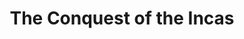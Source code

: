 ---
id: d821c5a3ef29dec4
full_citation: 'Hemming, John. _The Conquest of the Incas_. Boston: Mariner Books, 2003.'
casual_citation: 'John Hemming, _The Conquest of the Incas_ (2003 [1970]).'
title: 'The Conquest of the Incas'
authors:
    - af01a4396099dc3f
original_publication_year: 1970
has_cover_image: false
oclc: 778564023
amzn: 0156028263
isbn: 9780151225606
---